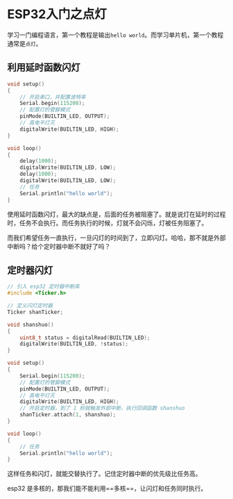 # ESP32入门之点灯


学习一门编程语言，第一个教程是输出`hello world`。而学习单片机，第一个教程通常是`点灯`。

## 利用延时函数闪灯

```cpp
void setup()
{
    // 开启串口，并配置波特率
    Serial.begin(115200);
    // 配置灯的管脚模式
    pinMode(BUILTIN_LED, OUTPUT);
    // 高电平灯灭
    digitalWrite(BUILTIN_LED, HIGH);
}

void loop()
{
    delay(1000);
    digitalWrite(BUILTIN_LED, LOW);
    delay(1000);
    digitalWrite(BUILTIN_LED, LOW);
    // 任务
    Serial.println("hello world");
}
```

使用延时函数闪灯，最大的缺点是，后面的任务被阻塞了。就是说灯在延时的过程时，任务不会执行。而任务执行的时候，灯就不会闪烁，灯被任务阻塞了。

而我们希望任务一直执行，一旦闪灯的时间到了，立即闪灯。哈哈，那不就是外部中断吗？给个定时器中断不就好了吗？

## 定时器闪灯

```cpp
// 引入 esp32 定时器中断库
#include <Ticker.h>

// 定义闪灯定时器
Ticker shanTicker;

void shanshuo()
{
    uint8_t status = digitalRead(BUILTIN_LED);
    digitalWrite(BUILTIN_LED, !status);
}

void setup()
{
    Serial.begin(115200);
    // 配置灯的管脚模式
    pinMode(BUILTIN_LED, OUTPUT);
    // 高电平灯灭
    digitalWrite(BUILTIN_LED, HIGH);
    // 开启定时器，到了 1 秒就触发外部中断，执行回调函数 shanshuo
    shanTicker.attach(1, shanshuo);
}

void loop()
{
    // 任务
    Serial.println("hello world");
}
```

这样任务和闪灯，就能交替执行了。记住定时器中断的优先级比任务高。

esp32 是多核的，那我们能不能利用==多核==，让闪灯和任务同时执行。
